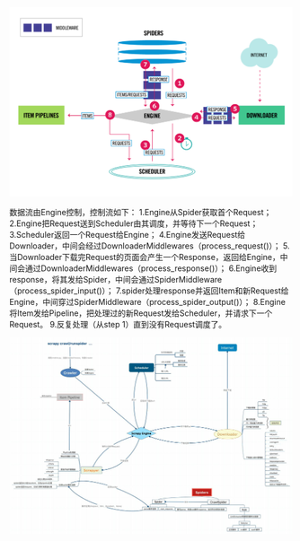 ![Scrapy架构](../PICTURES/Scrapy架构.png)

数据流由Engine控制，控制流如下：
1.Engine从Spider获取首个Request；
2.Engine把Request送到Scheduler由其调度，并等待下一个Request；
3.Scheduler返回一个Request给Engine；
4.Engine发送Request给Downloader，中间会经过DownloaderMiddlewares（process_request()）；
5.当Downloader下载完Request的页面会产生一个Response，返回给Engine，中间会通过DownloaderMiddlewares（process_response()）；
6.Engine收到response，将其发给Spider，中间会通过SpiderMiddleware（process_spider_input()）；
7.spider处理response并返回Item和新Request给Engine，中间穿过SpiderMiddleware（process_spider_output()）；
8.Engine将Item发给Pipeline，把处理过的新Request发给Scheduler，并请求下一个Request。
9.反复处理（从step 1）直到没有Request调度了。

![Scrapy架构图2](../PICTURES/Scrapy架构图2.jpg)

